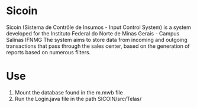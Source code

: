 # Sicoin
Sicoin (Sistema de Contrôle de Insumos - Input Control System) is a system developed for the Instituto Federal do Norte de Minas Gerais - Campus Salinas IFNMG 
The system aims to store data from incoming and outgoing transactions that pass through the sales center, based on the generation of reports based on numerous filters.
# Use
1. Mount the database found in the m.mwb file
2. Run the Login.java file in the path SICOIN/src/Telas/
